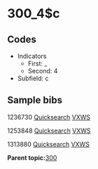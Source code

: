 # 300\_4$c

## Codes

-   Indicators
    -   First: \_
    -   Second: 4
-   Subfield: c

## Sample bibs

1236730 [Quicksearch](https://search.library.yale.edu/catalog/1236730) [VXWS](http://prodorbis.library.yale.edu:7014/vxws/GetHoldingsService?bibId=1236730)

1253848 [Quicksearch](https://search.library.yale.edu/catalog/1253848) [VXWS](http://prodorbis.library.yale.edu:7014/vxws/GetHoldingsService?bibId=1253848)

1313880 [Quicksearch](https://search.library.yale.edu/catalog/1313880) [VXWS](http://prodorbis.library.yale.edu:7014/vxws/GetHoldingsService?bibId=1313880)

**Parent topic:**[300](../../tags/300/300.md)

